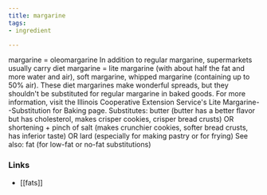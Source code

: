 ```yaml
---
title: margarine
tags:
- ingredient

---
```

margarine = oleomargarine In addition to regular margarine, supermarkets usually carry diet margarine = lite margarine (with about half the fat and more water and air), soft margarine, whipped margarine (containing up to 50% air). These diet margarines make wonderful spreads, but they shouldn't be substituted for regular margarine in baked goods. For more information, visit the Illinois Cooperative Extension Service's Lite Margarine--Substitution for Baking page. Substitutes: butter (butter has a better flavor but has cholesterol, makes crisper cookies, crisper bread crusts) OR shortening + pinch of salt (makes crunchier cookies, softer bread crusts, has inferior taste) OR lard (especially for making pastry or for frying) See also: fat (for low-fat or no-fat substitutions)

### Links

* [[fats]]
